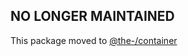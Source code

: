 ## NO LONGER MAINTAINED

This package moved to [@the-/container](https://www.npmjs.com/package/@the-/container)
      
